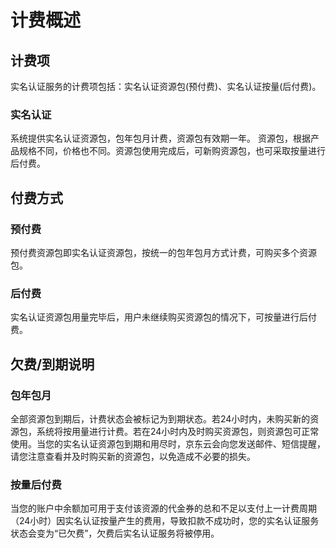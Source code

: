 # 计费概述

## 计费项

实名认证服务的计费项包括：实名认证资源包(预付费)、实名认证按量(后付费)。

### 实名认证

系统提供实名认证资源包，包年包月计费，资源包有效期一年。 资源包，根据产品规格不同，价格也不同。资源包使用完成后，可新购资源包，也可采取按量进行后付费。

## 付费方式

### 预付费

预付费资源包即实名认证资源包，按统一的包年包月方式计费，可购买多个资源包。

### 后付费

实名认证资源包用量完毕后，用户未继续购买资源包的情况下，可按量进行后付费。

## 欠费/到期说明

### 包年包月

全部资源包到期后，计费状态会被标记为到期状态。若24小时内，未购买新的资源包，系统将按用量进行计费。若在24小时内及时购买资源包，则资源包可正常使用。当您的实名认证资源包到期和用尽时，京东云会向您发送邮件、短信提醒，请您注意查看并及时购买新的资源包，以免造成不必要的损失。

### 按量后付费

当您的账户中余额加可用于支付该资源的代金券的总和不足以支付上一计费周期（24小时）因实名认证按量产生的费用，导致扣款不成功时，您的实名认证服务状态会变为“已欠费”，欠费后实名认证服务将被停用。

